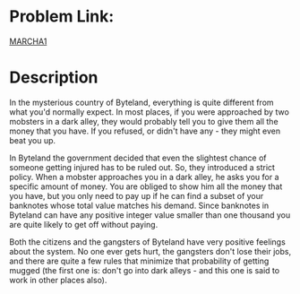 # Problem Link:
[MARCHA1](https://www.codechef.com/problems/MARCHA1/)

# Description
In the mysterious country of Byteland, everything is quite different from what you'd normally expect. In most places, if you were approached by two mobsters in a dark alley, they would probably tell you to give them all the money that you have. If you refused, or didn't have any - they might even beat you up.

In Byteland the government decided that even the slightest chance of someone getting injured has to be ruled out. So, they introduced a strict policy. When a mobster approaches you in a dark alley, he asks you for a specific amount of money. You are obliged to show him all the money that you have, but you only need to pay up if he can find a subset of your banknotes whose total value matches his demand. Since banknotes in Byteland can have any positive integer value smaller than one thousand you are quite likely to get off without paying.

Both the citizens and the gangsters of Byteland have very positive feelings about the system. No one ever gets hurt, the gangsters don't lose their jobs, and there are quite a few rules that minimize that probability of getting mugged (the first one is: don't go into dark alleys - and this one is said to work in other places also).
